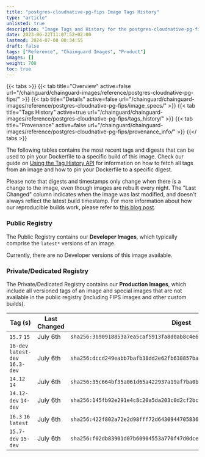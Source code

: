 ```yaml
---
title: "postgres-cloudnative-pg-fips Image Tags History"
type: "article"
unlisted: true
description: "Image Tags and History for the postgres-cloudnative-pg-fips Chainguard Image"
date: 2023-06-22T11:07:52+02:00
lastmod: 2024-07-08 00:34:55
draft: false
tags: ["Reference", "Chainguard Images", "Product"]
images: []
weight: 700
toc: true
---
```


{{< tabs >}}
{{< tab title="Overview" active=false url="/chainguard/chainguard-images/reference/postgres-cloudnative-pg-fips/" >}}
{{< tab title="Details" active=false url="/chainguard/chainguard-images/reference/postgres-cloudnative-pg-fips/image_specs/" >}}
{{< tab title="Tags History" active=true url="/chainguard/chainguard-images/reference/postgres-cloudnative-pg-fips/tags_history/" >}}
{{< tab title="Provenance" active=false url="/chainguard/chainguard-images/reference/postgres-cloudnative-pg-fips/provenance_info/" >}}
{{</ tabs >}}

The following tables contains the most recent tags and digests that can be used to pin your Dockerfile to a specific build of this image. Check our guide on [Using the Tag History API](/chainguard/chainguard-images/using-the-tag-history-api/) for information on how to fetch all tags from an image and how to pin your Dockerfile to a specific digest.

Please note that digests and timestamps only change when there is a change to the image, even though images are rebuilt every night. The "Last Changed" column indicates when the image was last modified, and doesn't always reflect the latest build timestamp. For more information about how our reproducible builds work, please refer to [this blog post](https://www.chainguard.dev/unchained/reproducing-chainguards-reproducible-image-builds).

### Public Registry
The Public Registry contains our **Developer Images**, which typically comprise the `latest*` versions of an image.

Currently, there are no Developer versions of this image available.

### Private/Dedicated Registry
The Private/Dedicated Registry contains our **Production Images**, which include all versioned tags of an image and special images that are not available in the public registry (including FIPS images and other custom builds).

| Tag (s)                           | Last Changed | Digest                                                                    |
|-----------------------------------|--------------|---------------------------------------------------------------------------|
|  `15.7` `15`                      | July 6th     | `sha256:3b90918853a7ea5caf5913fa8d0ab8c4e60c4ad393fec92c8e630f9c76ffbc51` |
|  `16-dev` `latest-dev` `16.3-dev` | July 6th     | `sha256:dccd249eabb7bafb38dd2e62fb638857bae00736c679f7409ce3b147303e7e97` |
|  `14.12` `14`                     | July 6th     | `sha256:35c664bf35a061d65a422937a19af7ba0b1c02979948f0f0801cf3c6af382a11` |
|  `14.12-dev` `14-dev`             | July 6th     | `sha256:145fb92e291e4c8c20a5da203c0d2cf2bcefc2734d0d7be763c44ed5d61d626c` |
|  `16.3` `16` `latest`             | July 6th     | `sha256:422f802a72e2d98fff72d64309447058369330836822e72c5cfef4dd9798f329` |
|  `15.7-dev` `15-dev`              | July 6th     | `sha256:f02db83901d07b60904553a770f47d0dce3d01f51ce8faa5381ab0abbe626c80` |


